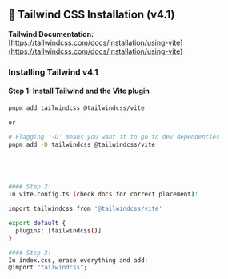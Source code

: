 ## 🎨 Tailwind CSS Installation (v4.1)

**Tailwind Documentation:**  
[https://tailwindcss.com/docs/installation/using-vite](https://tailwindcss.com/docs/installation/using-vite)


### Installing Tailwind v4.1

#### Step 1: Install Tailwind and the Vite plugin
```bash
pnpm add tailwindcss @tailwindcss/vite

or 

# Flagging '-D' means you want it to go to dev dependencies
pnpm add -D tailwindcss @tailwindcss/vite





#### Step 2:
In vite.config.ts (check docs for correct placement):

import tailwindcss from '@tailwindcss/vite'

export default {
  plugins: [tailwindcss()]
}

#### Step 3:
In index.css, erase everything and add:
@import "tailwindcss";